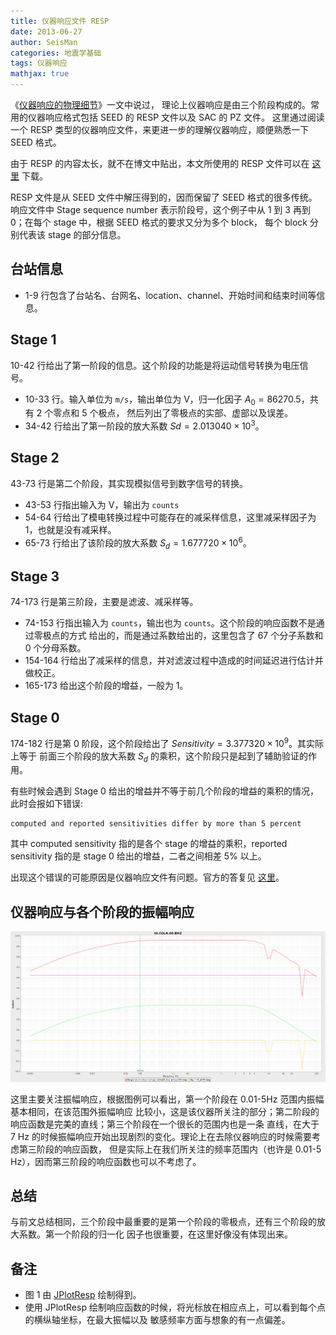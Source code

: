 ```yaml
---
title: 仪器响应文件 RESP
date: 2013-06-27
author: SeisMan
categories: 地震学基础
tags: 仪器响应
mathjax: true
---
```


《[仪器响应的物理细节](/physical-details-of-instrumental-response.html)》一文中说过，
理论上仪器响应是由三个阶段构成的。常用的仪器响应格式包括 SEED 的 RESP 文件以及 SAC 的 PZ 文件。
这里通过阅读一个 RESP 类型的仪器响应文件，来更进一步的理解仪器响应，顺便熟悉一下 SEED 格式。

由于 RESP 的内容太长，就不在博文中贴出，本文所使用的 RESP 文件可以在 [这里](http://seisman.qiniudn.com/downloads/RESP.IU.COLA.00.BHZ) 下载。

RESP 文件是从 SEED 文件中解压得到的，因而保留了 SEED 格式的很多传统。响应文件中 Stage sequence number
表示阶段号，这个例子中从 1 到 3 再到 0；在每个 stage 中，根据 SEED 格式的要求又分为多个 block，
每个 block 分别代表该 stage 的部分信息。

<!--more-->

## 台站信息

- 1-9 行包含了台站名、台网名、location、channel、开始时间和结束时间等信息。

## Stage 1

10-42 行给出了第一阶段的信息。这个阶段的功能是将运动信号转换为电压信号。

- 10-33 行。输入单位为 `m/s`，输出单位为 V，归一化因子 $A_0=86270.5$，共有 2 个零点和 5 个极点，
    然后列出了零极点的实部、虚部以及误差。
- 34-42 行给出了第一阶段的放大系数 $Sd=2.013040\times 10^3$。

## Stage 2

43-73 行是第二个阶段，其实现模拟信号到数字信号的转换。

- 43-53 行指出输入为 V，输出为 `counts`
- 54-64 行给出了模电转换过程中可能存在的减采样信息，这里减采样因子为 1，也就是没有减采样。
- 65-73 行给出了该阶段的放大系数 $S_d=1.677720 \times 10^6$。

## Stage 3

74-173 行是第三阶段，主要是滤波、减采样等。

- 74-153 行指出输入为 `counts`，输出也为 `counts`。这个阶段的响应函数不是通过零极点的方式
    给出的，而是通过系数给出的，这里包含了 67 个分子系数和 0 个分母系数。
- 154-164 行给出了减采样的信息，并对滤波过程中造成的时间延迟进行估计并做校正。
- 165-173 给出这个阶段的增益，一般为 1。

## Stage 0

174-182 行是第 0 阶段，这个阶段给出了 $Sensitivity=3.377320\times 10^9$。其实际上等于
前面三个阶段的放大系数 $S_d$ 的乘积，这个阶段只是起到了辅助验证的作用。

有些时候会遇到 Stage 0 给出的增益并不等于前几个阶段的增益的乘积的情况，此时会报如下错误:

    computed and reported sensitivities differ by more than 5 percent

其中 computed sensitivity 指的是各个 stage 的增益的乘积，reported sensitivity 指的是 stage 0
给出的增益，二者之间相差 5% 以上。

出现这个错误的可能原因是仪器响应文件有问题。官方的答复见 [这里](http://www.iris.washington.edu/pipermail/sac-help/2014-February/001674.html)。

## 仪器响应与各个阶段的振幅响应

![图 1：仪器响应与各阶段振幅响应](/images/2013062701.png)

这里主要关注振幅响应，根据图例可以看出，第一个阶段在 0.01-5Hz 范围内振幅基本相同，在该范围外振幅响应
比较小，这是该仪器所关注的部分；第二阶段的响应函数是完美的直线；第三个阶段在一个很长的范围内也是一条
直线，在大于 7 Hz 的时候振幅响应开始出现剧烈的变化。理论上在去除仪器响应的时候需要考虑第三阶段的响应函数，
但是实际上在我们所关注的频率范围内（也许是 0.01-5 Hz），因而第三阶段的响应函数也可以不考虑了。

## 总结

与前文总结相同，三个阶段中最重要的是第一个阶段的零极点，还有三个阶段的放大系数。第一个阶段的归一化
因子也很重要，在这里好像没有体现出来。

## 备注

- 图 1 由 [JPlotResp](http://www.isti2.com/JPlotResp/) 绘制得到。
- 使用 JPlotResp 绘制响应函数的时候，将光标放在相应点上，可以看到每个点的横纵轴坐标，在最大振幅以及
    敏感频率方面与想象的有一点偏差。
